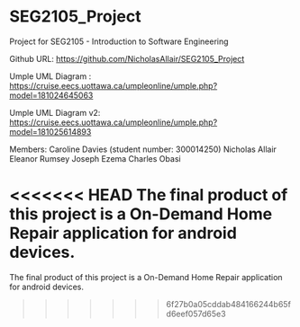 # SEG2105_Project
Project for SEG2105 - Introduction to Software Engineering

Github URL: https://github.com/NicholasAllair/SEG2105_Project

Umple UML Diagram : https://cruise.eecs.uottawa.ca/umpleonline/umple.php?model=181024645063

Umple UML Diagram v2: https://cruise.eecs.uottawa.ca/umpleonline/umple.php?model=181025614893

Members:
Caroline Davies (student number: 300014250)
Nicholas Allair
Eleanor Rumsey
Joseph Ezema 
Charles Obasi

<<<<<<< HEAD
The final product of this project is a On-Demand Home Repair application for android devices.
=======
The final product of this project is a On-Demand Home Repair application for android devices.
>>>>>>> 6f27b0a05cddab484166244b65fd6eef057d65e3
